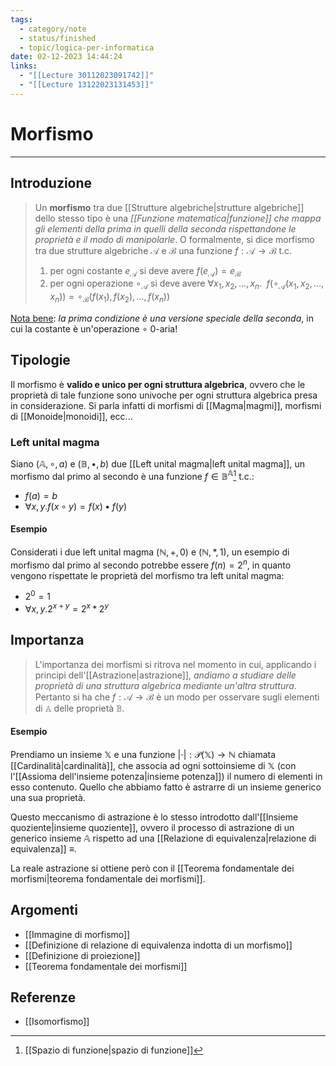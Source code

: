 ```yaml
---
tags:
  - category/note
  - status/finished
  - topic/logica-per-informatica
date: 02-12-2023 14:44:24
links:
  - "[[Lecture 30112023091742]]"
  - "[[Lecture 13122023131453]]"
---
```

# Morfismo
---
## Introduzione
> Un **morfismo** tra due [[Strutture algebriche|strutture algebriche]] dello stesso tipo è una _[[Funzione matematica|funzione]] che mappa gli elementi della prima in quelli della seconda rispettandone le proprietà e il modo di manipolarle_.
> O formalmente, si dice morfismo tra due strutture algebriche $\mathcal{A}$ e $\mathcal{B}$ una funzione $f: \mathcal{A} \to \mathcal{B}$ t.c.
> 1. per ogni costante $e_\mathcal{A}$ si deve avere $f(e_\mathcal{A}) = e_\mathcal{B}$
> 2. per ogni operazione $\circ_\mathcal{A}$ si deve avere $\forall x_{1}, x_{2}, ..., x_{n}. \ \ f(\circ_\mathcal{A}(x_{1}, x_{2}, ..., x_{n})) = \circ_\mathcal{B}(f(x_{1}), f(x_{2}), ..., f(x_{n}))$

<u>Nota bene</u>: _la prima condizione è una versione speciale della seconda_, in cui la costante è un'operazione $\circ$ 0-aria!

## Tipologie
Il morfismo è **valido e unico per ogni struttura algebrica**, ovvero che le proprietà di tale funzione sono univoche per ogni struttura algebrica presa in considerazione. Si parla infatti di morfismi di [[Magma|magmi]], morfismi di [[Monoide|monoidi]], ecc...

### Left unital magma
Siano $(\mathbb{A}, \circ, a)$ e $(\mathbb{B}, \bullet, b)$ due [[Left unital magma|left unital magma]], un morfismo dal primo al secondo è una funzione $f \in \mathbb{B}^{\mathbb{A}}$[^1] t.c.:
- $f(a) = b$
- $\forall x, y. f(x \circ y) = f(x) \bullet f(y)$

#### Esempio
Considerati i due left unital magma $(\mathbb{N}, +, 0)$ e $(\mathbb{N}, *, 1)$, un esempio di morfismo dal primo al secondo potrebbe essere $f(n) = 2^{n}$, in quanto vengono rispettate le proprietà del morfismo tra left unital magma:
- $2^{0} = 1$
- $\forall x, y. 2^{x+y} = 2^{x} * 2^{y}$

## Importanza
> L'importanza dei morfismi si ritrova nel momento in cui, applicando i principi dell'[[Astrazione|astrazione]], _andiamo a studiare delle proprietà di una struttura algebrica mediante un'altra struttura_.
> Pertanto si ha che $f: \mathcal{A} \to \mathcal{B}$ è un modo per osservare sugli elementi di $\mathbb{A}$ delle proprietà $\mathbb{B}$.

#### Esempio
Prendiamo un insieme $\mathbb{X}$ e una funzione $| \cdot |: \mathcal{P}(\mathbb{X}) \to \mathbb{N}$ chiamata [[Cardinalità|cardinalità]], che associa ad ogni sottoinsieme di $\mathbb{X}$ (con l'[[Assioma dell'insieme potenza|insieme potenza]]) il numero di elementi in esso contenuto.
Quello che abbiamo fatto è astrarre di un insieme generico una sua proprietà.

Questo meccanismo di astrazione è lo stesso introdotto dall'[[Insieme quoziente|insieme quoziente]], ovvero il processo di astrazione di un generico insieme $\mathbb{A}$ rispetto ad una [[Relazione di equivalenza|relazione di equivalenza]] $\equiv$.

La reale astrazione si ottiene però con il [[Teorema fondamentale dei morfismi|teorema fondamentale dei morfismi]].

## Argomenti
- [[Immagine di morfismo]]
- [[Definizione di relazione di equivalenza indotta di un morfismo]]
- [[Definizione di proiezione]]
- [[Teorema fondamentale dei morfismi]]

## Referenze
- [[Isomorfismo]]

[^1]: [[Spazio di funzione|spazio di funzione]]